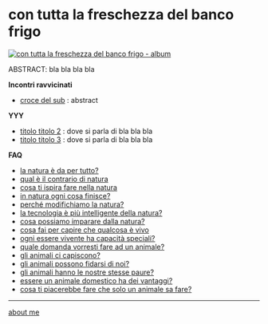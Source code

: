 # con tutta la freschezza del banco frigo  

[![](https://live.staticflickr.com/65535/52417692090_0fe612b98e_c.jpg "con tutta la freschezza del banco frigo - album")](https://flic.kr/s/aHBqjAgmiP)  

ABSTRACT: bla bla bla bla 

**Incontri ravvicinati**  
- [croce del sub](drn-001.md) : abstract

**YYY**  
- [titolo titolo 2](drn-001.md) : dove si parla di bla bla bla  
- [titolo titolo 3](drn-001.md) : dove si parla di bla bla bla  

**FAQ**  
- [la natura è da per tutto?](https://drive.google.com/file/d/17h0n4lHaUZwJltsiBW8Cvu32hG6gSe5I/view?usp=sharing)   
- [qual è il contrario di natura](https://drive.google.com/file/d/1vAQ6it1CuOIChibJOhWO60WpLLbxGgTB/view?usp=share_link)  
- [cosa ti ispira fare nella natura](https://drive.google.com/file/d/1QTrv9slrFS454PlxkNezlzRlUdrLEWA0/view?usp=share_link)  
- [in natura ogni cosa finisce?](https://drive.google.com/file/d/1_6sRRJu-o7eiE_2U4pEmQt0SI3bOd4GA/view?usp=share_link)  
- [perché modifichiamo la natura?](https://drive.google.com/file/d/1DZa0biWAfTqyXuVm5DUM0Qwe1yVmSDoD/view?usp=share_link)  
- [la tecnologia è più intelligente della natura?](https://drive.google.com/file/d/14Kxks4R3SRauvhy3WmktK5rT8MQ1TkWa/view?usp=share_link)  
- [cosa possiamo imparare dalla natura?](https://drive.google.com/file/d/1uwjU15ZKQDPPVGvCbevkRZQ8lJXNWTRl/view?usp=share_link)  
- [cosa fai per capire che qualcosa è vivo](https://drive.google.com/file/d/1Q8zrxDrOx8R2_UqxUiltobtAoACcsLwt/view?usp=share_link)  
- [ogni essere vivente ha capacità speciali?](https://drive.google.com/file/d/19i3sgdXDrzSQZWPkZEu2O0mObHaLodAG/view?usp=share_link)  
- [quale domanda vorresti fare ad un animale?](https://drive.google.com/file/d/1XCWHjIkrXTx2z9lutxEho_ZDN1A_HiOP/view?usp=share_link)  
- [gli animali ci capiscono?](https://drive.google.com/file/d/19J_Cg7drvECFaME0bW228LOvSL0tKdcZ/view?usp=share_link)  
- [gli animali possono fidarsi di noi?](https://drive.google.com/file/d/1GKvkfRE1e46s8E4Ul7QEn4lXgo4dmqMb/view?usp=share_link)  
- [gli animali hanno le nostre stesse paure?](https://drive.google.com/file/d/1h5ntYbFVkCsjOQWLhe3W54uc-dKy_Q2S/view?usp=share_link)  
- [essere un animale domestico ha dei vantaggi?](https://drive.google.com/file/d/16YMXQiJRNDthtC4MBVvDcnVE6N5tF24n/view?usp=share_link)  
- [cosa ti piacerebbe fare che solo un animale sa fare?](https://drive.google.com/file/d/1q8v0Ko1WHLYcyuFbpsWdZmgAfbWEDdJz/view?usp=share_link)  

---    
[about me](https://about.me/cacioman)  
